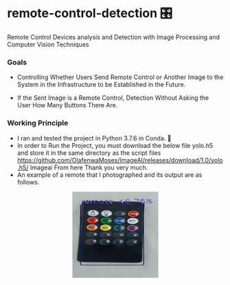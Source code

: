 # remote-control-detection :control_knobs:
Remote Control Devices analysis and Detection with Image Processing and Computer Vision Techniques
### Goals
- Controlling Whether Users Send Remote Control or Another Image to the System in the Infrastructure to be Established in the Future.

- If the Sent Image is a Remote Control, Detection Without Asking the User How Many Buttons There Are.

### Working Principle

- I ran and tested the project in Python 3.7.6 in Conda. :snake:
- In order to Run the Project, you must download the below file yolo.h5 and store it in the same directory as the script files https://github.com/OlafenwaMoses/ImageAI/releases/download/1.0/yolo.h5/
Imageai From here Thank you very much.
- An example of a remote that I photographed and its output are as follows.
<p align="center">
<img src="https://raw.githubusercontent.com/Darkksideyoda/Darkksideyoda.github.io/master/Urlimages/orgin1.PNG" width="200" height="200" />
</p>

